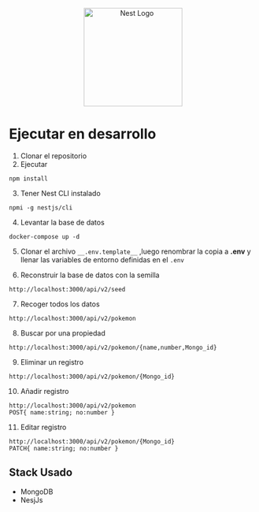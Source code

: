 <p align="center">
  <a href="http://nestjs.com/" target="blank"><img src="https://nestjs.com/img/logo-small.svg" width="200" alt="Nest Logo" /></a>
</p>

# Ejecutar en desarrollo

1. Clonar el repositorio
2. Ejecutar
```
npm install
```

3. Tener Nest CLI instalado
```
npmi -g nestjs/cli
```

4. Levantar la base de datos
```
docker-compose up -d
```

5. Clonar el archivo ```__.env.template__``` ,luego renombrar la copia a __.env__ y 
   llenar las variables de entorno definidas en el ```.env``` 

6. Reconstruir la base de datos con la semilla
```
http://localhost:3000/api/v2/seed
```

7. Recoger todos los datos 
```
http://localhost:3000/api/v2/pokemon
```

8. Buscar por una propiedad
```
http://localhost:3000/api/v2/pokemon/{name,number,Mongo_id}
```

9. Eliminar un registro
```
http://localhost:3000/api/v2/pokemon/{Mongo_id}
```

10. Añadir registro
```
http://localhost:3000/api/v2/pokemon
POST{ name:string; no:number }
```
11. Editar registro
```
http://localhost:3000/api/v2/pokemon/{Mongo_id}
PATCH{ name:string; no:number }
```


## Stack Usado
* MongoDB
* NesjJs